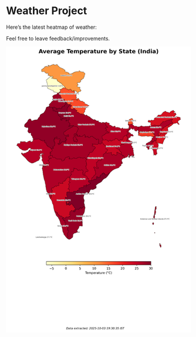 # Weather Project

Here’s the latest heatmap of weather:

Feel free to leave feedback/improvements.

![India Heatmap](docs/assets/india_heatmap.png?v=DFD705)
